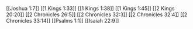 [[Joshua 1:7]]
[[1 Kings 1:33]]
[[1 Kings 1:38]]
[[1 Kings 1:45]]
[[2 Kings 20:20]]
[[2 Chronicles 26:5]]
[[2 Chronicles 32:3]]
[[2 Chronicles 32:4]]
[[2 Chronicles 33:14]]
[[Psalms 1:1]]
[[Isaiah 22:9]]
